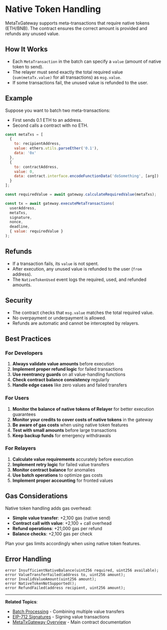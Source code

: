 # Native Token Handling

MetaTxGateway supports meta-transactions that require native tokens (ETH/BNB). The contract ensures the correct amount is provided and refunds any unused value.

## How It Works

- Each `MetaTransaction` in the batch can specify a `value` (amount of native token to send).
- The relayer must send exactly the total required value (`sum(metaTx.value)` for all transactions) as `msg.value`.
- If some transactions fail, the unused value is refunded to the user.

## Example

Suppose you want to batch two meta-transactions:
- First sends 0.1 ETH to an address.
- Second calls a contract with no ETH.

```javascript
const metaTxs = [
  {
    to: recipientAddress,
    value: ethers.utils.parseEther('0.1'),
    data: '0x'
  },
  {
    to: contractAddress,
    value: 0,
    data: contract.interface.encodeFunctionData('doSomething', [arg])
  }
];

const requiredValue = await gateway.calculateRequiredValue(metaTxs);

const tx = await gateway.executeMetaTransactions(
  userAddress,
  metaTxs,
  signature,
  nonce,
  deadline,
  { value: requiredValue }
);
```

## Refunds

- If a transaction fails, its `value` is not spent.
- After execution, any unused value is refunded to the user (`from` address).
- The `NativeTokenUsed` event logs the required, used, and refunded amounts.

## Security

- The contract checks that `msg.value` matches the total required value.
- No overpayment or underpayment is allowed.
- Refunds are automatic and cannot be intercepted by relayers.

## Best Practices

### For Developers

1. **Always validate value amounts** before execution
2. **Implement proper refund logic** for failed transactions
3. **Use reentrancy guards** on all value-handling functions
4. **Check contract balance consistency** regularly
5. **Handle edge cases** like zero values and failed transfers

### For Users

1. **Monitor the balance of native tokens of Relayer** for better execution guarantees
2. **Monitor your credits to cover costs of native tokens** in the gateway
3. **Be aware of gas costs** when using native token features
4. **Test with small amounts** before large transactions
5. **Keep backup funds** for emergency withdrawals

### For Relayers

1. **Calculate value requirements** accurately before execution
2. **Implement retry logic** for failed value transfers
3. **Monitor contract balance** for anomalies
4. **Use batch operations** to optimize gas costs
5. **Implement proper accounting** for fronted values

## Gas Considerations

Native token handling adds gas overhead:

- **Simple value transfer**: +2,100 gas (native send)
- **Contract call with value**: +2,100 + call overhead
- **Refund operations**: +21,000 gas per refund
- **Balance checks**: +2,100 gas per check

Plan your gas limits accordingly when using native token features.

## Error Handling

```solidity
error InsufficientNativeBalance(uint256 required, uint256 available);
error ValueTransferFailed(address to, uint256 amount);
error InvalidValueAmount(uint256 amount);
error NativeTokenNotSupported();
error RefundFailed(address recipient, uint256 amount);
```

---

**Related Topics**:
- [Batch Processing](batch-processing.md) - Combining multiple value transfers
- [EIP-712 Signatures](eip-712-signatures.md) - Signing value transactions
- [MetaTxGateway Overview](../metatxgateway.md) - Main contract documentation
